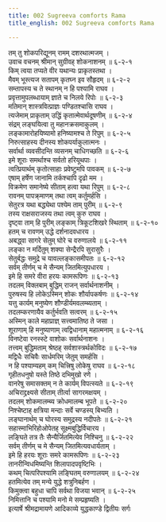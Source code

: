 ```yaml
---
title: 002 Sugreeva comforts Rama
title_english: 002 Sugreeva comforts Rama

---
```

तम् तु शोकपरिद्यूनम् रामम् दशरथात्मजम् ।  
उवाच वचनम् श्रीमान् सुग्रीवह् शोकनाशनम् ॥ ६-२-१  
किम् त्वया तप्यते वीर यथान्यः प्राकृतस्तथा ।  
मैवम् भूस्त्यज सतापम् कृतघ्न इव सौहृदम् ॥ ६-२-२  
सम्तापस्य च ते स्थानम् न हि पश्यामि राघव ।  
प्रवृत्तामुपलब्धायाम् ज्ञाते च निलये रिपोः ॥ ६-२-३  
मतिमान् शास्त्रवित्प्राज्ञः पण्डितश्चासि राघव ।  
त्यजेमाम् प्राकृताम् उद्धिं कृतात्मेवार्थदूषणीम् ॥ ६-२-४  
संद्रम् लङ्घयित्वा तु महानक्रसमाकुलम् ।  
लङ्कामारोहयिष्यामो हनिष्यामश्च ते रिपुम् ॥ ६-२-५  
निरुत्साहस्य दीनस्य शोकपर्याकुलात्मनः ।  
सर्वार्था व्यवसीदन्ति व्यसनम् चाधिगच्छति ॥ ६-२-६  
इमे शूराः समर्थाश्च सर्वतो हरियूथपाः ।  
त्वत्प्रियार्थम् कृतोत्साहाः प्रवेष्टुमपि पावकम् ॥ ६-२-७  
एषाम् हर्षेण जानामि तर्कश्चापि दृढो मम ।  
विक्रमेण समानेष्ये सीताम् हत्वा यथा रिपुम् ॥ ६-२-८  
रावनम् पापक्र्माणम् तथा त्वम् कर्तुमर्हसि ।  
सेतुरत्र यथा बद्ध्येथा पश्येम ताम् पुरीम् ॥ ६-२-९  
तस्य राक्षसराजस्य तथा त्वम् कुरु राघव ।  
दृष्ट्वा ताम् हि पुरीम् लङ्काम् त्रिकूटशिखरे स्थिताम् ॥ ६-२-१०  
हतम् च रावणम् उद्धे दर्शनादवधारय ।  
अबद्ध्वा सागरे सेतुम् घोरे च वरुणालये ॥ ६-२-११  
लङ्का न मर्दितुम् शक्या सेन्द्रैरपि सुरासुरैः ।  
सेतुर्बद्धः समुद्रे च यावल्लङ्कासमीपतः ॥ ६-२-१२  
सर्वम् तीर्णम् च मे सैन्यम् जितमित्युपधारय ।  
इमे हि समरे वीरा हरयः कामरूपिणः ॥ ६-२-१३  
तदलम् विक्लबाम् बुद्धिम् राजन् सर्वार्थनाशनीम् ।  
पुरुषस्य हि लोकेऽस्मिन् शोकः शौर्यापकर्षणः ॥ ६-२-१४  
यत्तु कार्यम् मनुष्येण शौण्डीर्यमवलम्ब्यताम् ।  
तदलम्करणायैव कर्तुर्भवति सत्वरम् ॥ ६-२-१५  
अस्मिन् काले महाप्राज्ञ् सत्त्वमातिष्ठ ते जसा ।  
शूराणाम् हि मनुष्याणाम् त्वद्विधानाम् महात्मनाम् ॥ ६-२-१६  
विनष्टेवा रनस्स्टे वाशोकः सर्वार्थनाशनः ।  
तत्त्वम् बुद्धिमताम् श्रेष्ठह् सर्वशास्त्रर्थकोविदः ॥ ६-२-१७  
मद्विधैः सचिवैः सार्धमरिम् जेतुम् समर्हसि ।  
न हि पश्याम्यहम् कम् चित्त्रिषु लोकेषु राघव ॥ ६-२-१८  
गृहीतधनुषो यस्ते तिष्ठे दभिमुखो रणे ।  
वानरेषु समासक्तम् न ते कार्यम् विपत्स्यते ॥ ६-२-१९  
अचिराद्द्रक्ष्यसे सीताम् तीर्त्वा सागरमक्षयम् ।  
तदलम् शोकमालम्ब्य क्रोधमालम्ब भूपते ॥ ६-२-२०  
निश्चेष्टाह् क्षत्रिया मन्दाः सर्वे चण्डस्य् बिभ्यति ।  
लङ्घानार्थम् च घोरस्य समुद्रस्य नदीपतेः ॥ ६-२-२१  
सहास्माभिरिहोओपेतह् सूक्ष्मबुद्धिर्विचारय ।  
लङ्घिते तत्र तैः सैन्यैर्जितमित्येव निश्चिनु ॥ ६-२-२२  
सर्वम् तीर्णम् च मे सैन्यम् जितमित्यवधार्यताम् ।  
इमे हि हरयः शूराः समरे कामरूपिणः ॥ ६-२-२३  
तानरीन्विधमिष्यन्ति शिलापादपवृष्टिभिः ।  
कथम् चित्परिपश्यामि लङ्घितम् वरुणालयम् ॥ ६-२-२४  
हतमित्येव तम् मन्ये युद्धे शत्रुनिबर्हण ।  
किमुक्त्वा बहुधा चापि सर्वथा विजया भवान् ॥ ६-२-२५  
निमित्तानि च पश्यामि मनो मे सम्प्रहृष्यति ।  
इत्यार्षे श्रीमद्रामायणे आदिकाव्ये युद्धकाण्डे द्वितीयः सर्गः